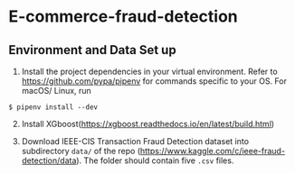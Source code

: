 # E-commerce-fraud-detection

## Environment and Data Set up
1. Install the project dependencies in your virtual environment. Refer to https://github.com/pypa/pipenv for commands specific to your OS.
For macOS/ Linux, run
```
$ pipenv install --dev
```
2. Install XGboost(https://xgboost.readthedocs.io/en/latest/build.html)

3. Download IEEE-CIS Transaction Fraud Detection dataset into subdirectory `data/` of the repo (https://www.kaggle.com/c/ieee-fraud-detection/data). The folder should contain five `.csv` files.

